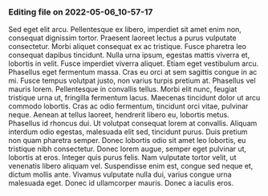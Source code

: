 

### Editing file on 2022-05-06_10-57-17

Sed eget elit arcu. Pellentesque ex libero, imperdiet sit amet enim non, consequat dignissim tortor. Praesent laoreet lectus a purus vulputate consectetur. Morbi aliquet consequat ex ac tristique. Fusce pharetra leo consequat dapibus tincidunt. Nulla urna ipsum, egestas mattis viverra et, lobortis in velit. Fusce imperdiet viverra aliquet.
Etiam eget vestibulum arcu. Phasellus eget fermentum massa. Cras eu orci at sem sagittis congue in ac mi. Fusce tempus volutpat justo, non varius turpis pretium at. Phasellus vel mauris lorem. Pellentesque in convallis tellus. Morbi elit nunc, feugiat tristique urna ut, fringilla fermentum lacus. Maecenas tincidunt dolor ut arcu commodo lobortis. Cras ac odio fermentum, tincidunt orci vitae, pulvinar neque. Aenean at tellus laoreet, hendrerit libero eu, lobortis metus. Phasellus id rhoncus dui. Ut volutpat consequat lorem at convallis. Aliquam interdum odio egestas, malesuada elit sed, tincidunt purus. Duis pretium non quam pharetra semper.
Donec lobortis odio sit amet leo lobortis, eu tristique nibh consectetur. Donec lorem augue, semper eget pulvinar ut, lobortis at eros. Integer quis purus felis. Nam vulputate tortor velit, ut venenatis libero aliquam vel. Suspendisse enim est, congue sed neque et, dictum mollis ante. Vivamus vulputate nulla dui, varius congue urna malesuada eget. Donec id ullamcorper mauris. Donec a iaculis eros.


